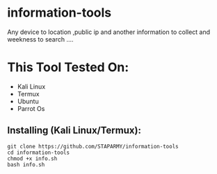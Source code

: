 # information-tools
Any device to location ,public ip and another information to collect and weekness to search ....

# This Tool Tested On:
<ul>
<li>Kali Linux</li> 
<li>Termux</li> 
<li>Ubuntu</li>
<li>Parrot Os</li>
</ul>

## Installing (Kali Linux/Termux):
    
    git clone https://github.com/STAPARMY/information-tools
    cd information-tools
    chmod +x info.sh
    bash info.sh
